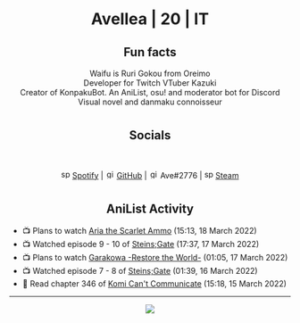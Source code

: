 <h1 align="center">
Avellea | 20 | IT
</h1>



<h2 align="center">
Fun facts
</h2>

<p align="center">
Waifu is Ruri Gokou from Oreimo<br>
Developer for Twitch VTuber Kazuki<br>
Creator of KonpakuBot. An AniList, osu! and moderator bot for Discord<br>
Visual novel and danmaku connoisseur
</p>

<h1>
<h2 align="center">Socials</h2>
<br>
<p align="center">
<img src="https://open.scdn.co/cdn/images/favicon.5cb2bd30.ico" alt="spotify logo" width="16"> <a href="https://open.spotify.com/user/2r8tkjt7qlh7uo7k06z43t63a">Spotify</a> | <img src="https://github.com/fluidicon.png" alt="github logo" width="16"> <a href="https://github.com/Avellea">GitHub</a> | <img src="https://i.imgur.com/ywxedYu.png" alt="github logo" width="16"> Ave#2776 | <img src="https://store.steampowered.com/favicon.ico" alt="spotify logo" width="16"> <a href="https://steamcommunity.com/id/Avellea/">Steam</a>
</p>
<h1>

<h2 align="center">AniList Activity</h2>

<!-- ANILIST_ACTIVITY:start -->

-   📺 Plans to watch [Aria the Scarlet Ammo](https://anilist.co/anime/8630) (15:13, 18 March 2022)
-   📺 Watched episode 9 - 10 of [Steins;Gate](https://anilist.co/anime/9253) (17:37, 17 March 2022)
-   📺 Plans to watch [Garakowa -Restore the World-](https://anilist.co/anime/21042) (01:05, 17 March 2022)
-   📺 Watched episode 7 - 8 of [Steins;Gate](https://anilist.co/anime/9253) (01:39, 16 March 2022)
-   📖 Read chapter 346 of [Komi Can't Communicate](https://anilist.co/manga/97852) (15:18, 15 March 2022)

<!-- ANILIST_ACTIVITY:end -->


---



<p align="center">
<img src="https://i.pinimg.com/originals/5f/95/04/5f9504eb5a7d27ec7a6121b9e9aa48b3.gif">
<p>
